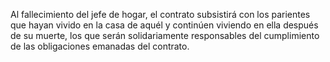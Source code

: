 Al fallecimiento del jefe de hogar, el contrato subsistirá con los parientes que hayan vivido en la casa de aquél y continúen viviendo en ella después de su muerte, los que serán solidariamente responsables del cumplimiento de las obligaciones emanadas del contrato.